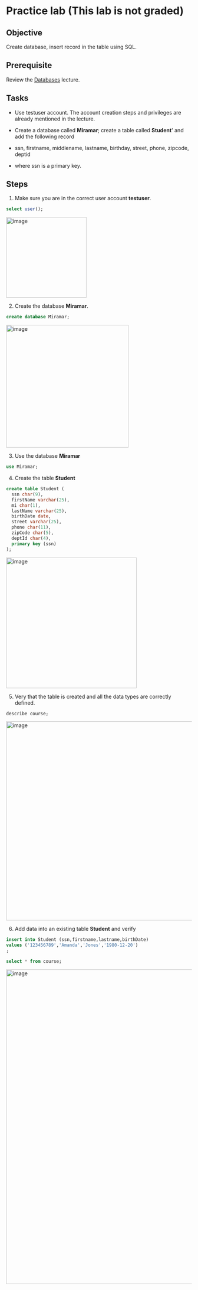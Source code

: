 # Practice lab (This lab is not graded)

## Objective

Create database, insert record in the table using SQL.

## Prerequisite

Review the [Databases](https://htmlpreview.github.io/?https://github.com/d-khan/java/blob/main/databases/Lecture.html) lecture.

## Tasks
- Use testuser account. The account creation steps and privileges are already mentioned in the lecture.
- Create a database called __Miramar__; create a table called __Student__' and add the following record

- ssn, firstname, middlename, lastname, birthday, street, phone, zipcode, deptid
- where ssn is a primary key.

## Steps
1. Make sure you are in the correct user account __testuser__.
```sql
select user();
```
<img width="218" alt="image" src="https://user-images.githubusercontent.com/11669149/229569059-5c62f1bd-1d6c-40ed-a471-1ea07a3b5aea.png">

2. Create the database __Miramar__.
```sql
create database Miramar;
```
<img width="332" alt="image" src="https://user-images.githubusercontent.com/11669149/229569741-9e6d5986-9758-4257-a1f7-bbf2f00cd67e.png">

3. Use the database __Miramar__
```sql
use Miramar;
```

4. Create the table __Student__
```sql
create table Student (
  ssn char(9), 
  firstName varchar(25), 
  mi char(1), 
  lastName varchar(25), 
  birthDate date,  
  street varchar(25),  
  phone char(11),  
  zipCode char(5),
  deptId char(4),  
  primary key (ssn)
); 
```
<img width="354" alt="image" src="https://user-images.githubusercontent.com/11669149/229570148-9018d3a6-92e8-46b9-87ee-533549ceac80.png">

5. Very that the table is created and all the data types are correctly defined.
```sql
describe course;
```
<img width="539" alt="image" src="https://user-images.githubusercontent.com/11669149/229570390-79a42021-17b4-4275-8def-4bf2eb783525.png">

6. Add data into an existing table __Student__ and verify
``` sql
insert into Student (ssn,firstname,lastname,birthDate)
values ('123456789','Amanda','Jones','1980-12-20')
;
```

```sql
select * from course;
```
<img width="852" alt="image" src="https://user-images.githubusercontent.com/11669149/229572297-4fa9e275-29a7-4e2a-9143-e34ec3bb8222.png">




